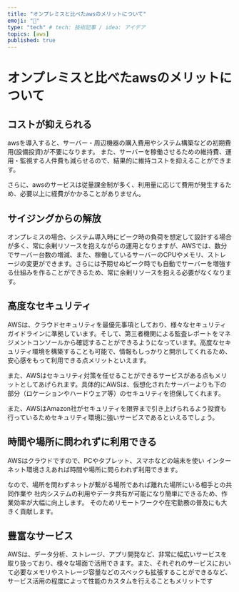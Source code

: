 ```yaml
---
title: "オンプレミスと比べたawsのメリットについて"
emoji: "🐡"
type: "tech" # tech: 技術記事 / idea: アイデア
topics: [aws]
published: true
---
```

# オンプレミスと比べたawsのメリットについて

## コストが抑えられる

awsを導入すると、サーバー・周辺機器の購入費用やシステム構築などの初期費用(設備投資)が不要になります。
また、サーバーを稼働させるための維持費、運用・監視する人件費も減らせるので、結果的に維持コストを抑えることができます。

さらに、awsのサービスは従量課金制が多く、利用量に応じて費用が発生するため、必要以上に経費がかかることがありません。

## サイジングからの解放

オンプレミスの場合、システム導入時にピーク時の負荷を想定して設計する場合が多く、常に余剰リソースを抱えながらの運用となりますが、AWSでは、数分でサーバー台数の増減、また、稼働しているサーバーのCPUやメモリ、ストレージの変更ができます。さらには予期せぬピーク時でも自動でサーバーを増強する仕組みを作ることができるため、常に余剰リソースを抱える必要がなくなります。

## 高度なセキュリティ

AWSは、クラウドセキュリティを最優先事項としており、様々なセキュリティガイドラインに準拠しています。そして、第三者機関による監査レポートをマネジメントコンソールから確認することができるようになっています。高度なセキュリティ環境を構築することも可能で、情報もしっかりと開示してくれるため、安心感をもって利用できる点メリットといえます。

また、AWSはセキュリティ対策を任せることができるサービスがある点もメリットとしてあげられます。具体的にAWSは、仮想化されたサーバーよりも下の部分（ロケーションやハードウェア等）のセキュリティを担保してくれます。

また、AWSはAmazon社がセキュリティを限界まで引き上げられるよう投資も行っているためセキュリティ環境に強いサービスであるといえるでしょう。

## 時間や場所に問われずに利用できる

 AWSはクラウドですので、PCやタブレット、スマホなどの端末を使い
インターネット環境さえあれば時間や場所に問らわれず利用できます。

なので、場所を問わずネットが繋がる場所であれば離れた場所にいる相手との共同作業や
社内システムの利用やデータ共有が可能になり簡単にできるため、作業効率が大幅に向上します。
そのためリモートワークや在宅勤務の普及にも大きく貢献します。

## 豊富なサービス

AWSは、データ分析、ストレージ、アプリ開発など、非常に幅広いサービスを取り扱っており、様々な場面で活用できます。また、それぞれのサービスにおいて必要なメモリやストレージ容量などのスペックも拡張することができるなど、サービス活用の程度によって性能のカスタムを行えることもメリットです






